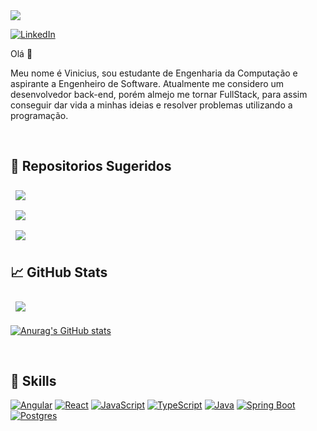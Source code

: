 <img src="assets/img/Title_page-0001.jpg">

[![LinkedIn](https://custom-icon-badges.demolab.com/badge/LinkedIn-0A66C2?logo=linkedin-white&logoColor=fff)](https://www.linkedin.com/in/vinicius-g-germano/)

Olá 👋

Meu nome é Vinicius, sou estudante de Engenharia da Computação e aspirante a Engenheiro de Software. Atualmente me considero um desenvolvedor back-end, porém almejo me tornar FullStack, para assim conseguir dar vida a minhas ideias e resolver problemas utilizando a programação.

<br>

## 📌 Repositorios Sugeridos



<a href="https://github.com/Vinigg/barbershop-schedule">
  <img align="center" style="margin:0.5rem" src="https://github-readme-stats.vercel.app/api/pin/?username=Vinigg&repo=barbershop-schedule&title_color=ffffff&text_color=c9cacc&icon_color=4AB197&bg_color=1A2B34" />
</a>

<br>

<a href="https://github.com/Vinigg/angular-blog">
  <img align="center" style="margin:0.5rem" src="https://github-readme-stats.vercel.app/api/pin/?username=Vinigg&repo=angular-blog&title_color=ffffff&text_color=c9cacc&icon_color=4AB197&bg_color=1A2B34" />
</a>

<br>

<a href="https://github.com/Vinigg/projeto-buzzfeed-clone">
  <img align="center" style="margin:0.5rem" src="https://github-readme-stats.vercel.app/api/pin/?username=Vinigg&repo=projeto-buzzfeed-clone&title_color=ffffff&text_color=c9cacc&icon_color=4AB197&bg_color=1A2B34" />
</a>

<br>

## &#x1f4c8; GitHub Stats

<a href="https://github.com/Vinigg">
  <img align="center" style="margin:0.5rem" src="https://github-readme-stats.vercel.app/api/top-langs/?username=Vinigg&hide=html,css&title_color=ffffff&text_color=c9cacc&icon_color=4AB197&bg_color=1A2B34" />
</a>

<br>

[![Anurag's GitHub stats](https://github-readme-stats.vercel.app/api?username=Vinigg)](https://github.com/Vinigg)

<br>

## 💼 Skills

[![Angular](https://img.shields.io/badge/Angular-%23DD0031.svg?logo=angular&logoColor=white)](#)
[![React](https://img.shields.io/badge/React-%2320232a.svg?logo=react&logoColor=%2361DAFB)](#)
[![JavaScript](https://img.shields.io/badge/JavaScript-F7DF1E?logo=javascript&logoColor=000)](#)
[![TypeScript](https://img.shields.io/badge/TypeScript-3178C6?logo=typescript&logoColor=fff)](#)
[![Java](https://img.shields.io/badge/Java-%23ED8B00.svg?logo=openjdk&logoColor=white)](#)
[![Spring Boot](https://img.shields.io/badge/Spring%20Boot-6DB33F?logo=springboot&logoColor=fff)](#)
[![Postgres](https://img.shields.io/badge/Postgres-%23316192.svg?logo=postgresql&logoColor=white)](#)
